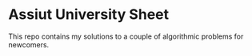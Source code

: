 # Assiut University Sheet
This repo contains my solutions to a couple of algorithmic problems for newcomers.

